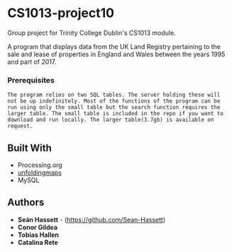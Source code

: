 # CS1013-project10
Group project for Trinity College Dublin's CS1013 module.

A program that displays data from the UK Land Registry pertaining to the sale and lease of properties in England and Wales between the years 1995 and part of 2017.

### Prerequisites

```
The program relies on two SQL tables. The server holding these will not be up indefinitely. Most of the functions of the program can be run using only the small table but the search function requires the larger table. The small table is included in the repo if you want to download and run locally. The larger table(3.7gb) is available on request.
```

## Built With

* Processing.org
* [unfoldingmaps](https://github.com/tillnagel/unfolding)
* MySQL

## Authors

* **Seán Hassett** - (https://github.com/Sean-Hassett)
* **Conor Gildea**
* **Tobias Hallen**
* **Catalina Rete**
